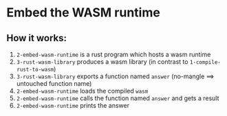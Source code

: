 # Embed the WASM runtime

## How it works:

1. `2-embed-wasm-runtime` is a rust program which hosts a wasm runtime
2. `3-rust-wasm-library` produces a wasm library (in contrast to `1-compile-rust-to-wasm`)
3. `3-rust-wasm-library` exports a function named `answer` (no-mangle ==> untouched function name)
4. `2-embed-wasm-runtime` loads the compiled `wasm`
5. `2-embed-wasm-runtime` calls the function named `answer` and gets a result
6. `2-embed-wasm-runtime` prints the answer
